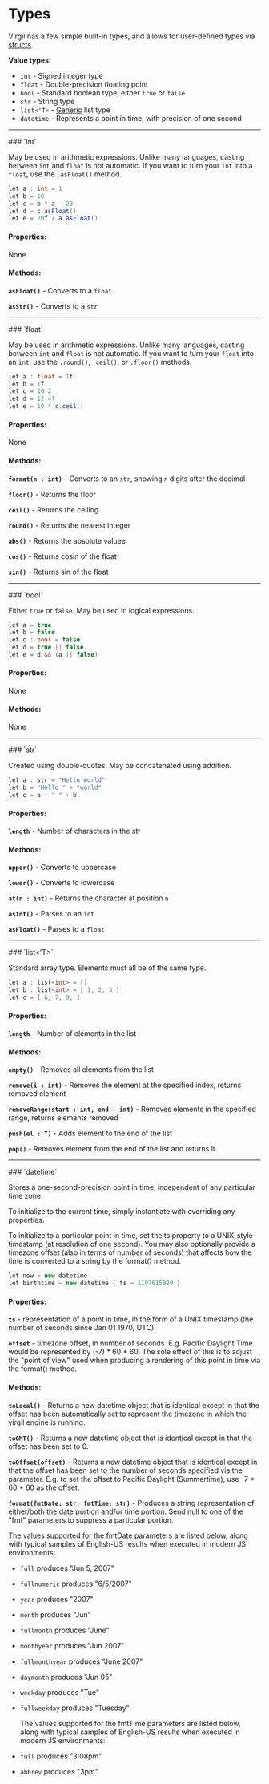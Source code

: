 # Types

Virgil has a few simple built-in types, and allows for user-defined
types via [structs](structs.md).

**Value types:**

 * `int` - Signed integer type
 * `float` - Double-precision floating point
 * `bool` - Standard boolean type, either `true` or `false`
 * `str` - String type
 * `list<'T>` - [Generic](generics.md) list type
 * `datetime` - Represents a point in time, with precision of one second

<hr />
### `int`

May be used in arithmetic expressions.  Unlike many languages, casting
between `int` and `float` is not automatic.  If you want to turn your
`int` into a `float`, use the `.asFloat()` method.

```c#
let a : int = 1
let b = 10
let c = b * a - 20
let d = c.asFloat()
let e = 20f / a.asFloat()
```

#### Properties:

None

#### Methods:

**`asFloat()`** - Converts to a `float`

**`asStr()`** - Converts to a `str`

<hr />
### `float`

May be used in arithmetic expressions.  Unlike many languages, casting
between `int` and `float` is not automatic.  If you want to turn your
`float` into an `int`, use the `.round()`, `.ceil()`, or `.floor()`
methods.

```c#
let a : float = 1f
let b = 1f
let c = 10.2
let d = 12.4f
let e = 10 * c.ceil()
```

#### Properties:

None

#### Methods:

**`format(n : int)`** - Converts to an `str`, showing `n` digits after
                        the decimal

**`floor()`** - Returns the floor

**`ceil()`** - Returns the ceiling

**`round()`** - Returns the nearest integer

**`abs()`** - Returns the absolute valuee

**`cos()`** - Returns cosin of the float

**`sin()`** - Returns sin of the float

<hr />
### `bool`

Either `true` or `false`.  May be used in logical expressions.

```c#
let a = true
let b = false
let c : bool = false
let d = true || false
let e = d && (a || false)
```

#### Properties:

None

#### Methods:

None

<hr />
### `str`

Created using double-quotes.  May be concatenated using addition.

```c#
let a : str = "Hello world"
let b = "Hello " + "world"
let c = a + " " + b
```

#### Properties:

**`length`** - Number of characters in the str

#### Methods:

**`upper()`** - Converts to uppercase

**`lower()`** - Converts to lowercase

**`at(n : int)`** - Returns the character at position `n`

**`asInt()`** - Parses to an `int`

**`asFloat()`** - Parses to a `float`

<hr />
### `list<'T>`

Standard array type.  Elements must all be of the same type.

```c#
let a : list<int> = []
let b : list<int> = [ 1, 2, 5 ]
let c = [ 6, 7, 9, ]
```

#### Properties:

**`length`** - Number of elements in the list

#### Methods:

**`empty()`** - Removes all elements from the list

**`remove(i : int)`** - Removes the element at the specified index, returns removed element

**`removeRange(start : int, end : int)`** - Removes elements in the specified range, returns elements removed

**`push(el : T)`** - Adds element to the end of the list

**`pop()`** - Removes element from the end of the list and returns it

<hr />
### `datetime`

Stores a one-second-precision point in time, independent of any
particular time zone.

To initialize to the current time, simply instantiate with overriding
any properties.

To initialize to a particular point in time, set the ts property to a UNIX-style
timestamp (at resolution of one second).  You may also optionally
provide a timezone offset (also in terms of number of seconds)
that affects how the time is converted to a string by the format() method.

```c#
let now = new datetime
let birthtime = new datetime { ts = 1107615820 }
```

#### Properties:

**`ts`** - representation of a point in time, in the form of a
UNIX timestamp (the number of seconds since Jan 01 1970, UTC).

**`offset`** - timezone offset, in number of
  seconds.
  E.g. Pacific Daylight Time would be represented by (-7) * 60 * 60.
  The sole effect of this is to
  adjust the "point of view" used when producing a
  rendering of this point in time via the format() method.
   

#### Methods:

**`toLocal()`** - Returns a new datetime object that is identical
except in that the offset has been automatically set to represent
the timezone in which the virgil engine is running.

**`toGMT()`** - Returns a new datetime object that is identical
except in that the offset has been set to 0.

**`toOffset(offset)`** - Returns a new datetime object that is identical
except in that the offset has been set to the number of seconds
specified via the parameter.  E.g. to set the offset to Pacific
Daylight (Summertime), use -7 * 60 * 60 as the offset.

**`format(fmtDate: str, fmtTime: str)`** - Produces a string
  representation of either/both the date portion and/or time
  portion. Send null to one of the "fmt" parameters to suppress a particular
  portion.

  The values supported for the fmtDate parameters are listed below,
  along with typical samples of English-US results when executed
  in modern JS environments:

- `full` produces "Jun 5, 2007"

- `fullnumeric` produces "6/5/2007"

- `year` produces "2007"

- `month` produces "Jun"

- `fullmonth` produces "June"

- `monthyear` produces "Jun 2007"

- `fullmonthyear` produces "June 2007"

- `daymonth` produces "Jun 05"

- `weekday` produces "Tue"

- `fullweekday` produces "Tuesday"

  The values supported for the fmtTime parameters are listed below,
  along with typical samples of English-US results when executed
  in modern JS environments:

- `full` produces "3:08pm"

- `abbrev` produces "3pm"

